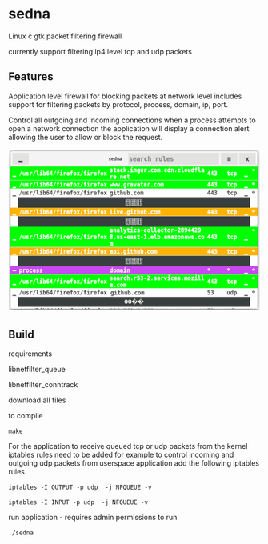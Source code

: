 # sedna
Linux c gtk packet filtering firewall 

currently support filtering ip4 level tcp and udp packets 

## Features ##

Application level firewall for blocking packets at network level includes support for filtering packets by protocol, process, domain, ip, port. 

Control all outgoing and incoming connections when a process attempts to open a network connection the application will display a connection alert allowing the user to allow or block the request.

<p>
<img src="/screenshot.png" />
</p>

## Build ##
requirements

libnetfilter_queue

libnetfilter_conntrack

download all files

to compile
```
make
```
For the application to receive queued tcp or udp packets from the kernel iptables rules need to be added for example to control incoming and outgoing udp packets from userspace application add the following iptables rules

```
iptables -I OUTPUT -p udp  -j NFQUEUE -v
```
```
iptables -I INPUT -p udp  -j NFQUEUE -v
```

run application - requires admin permissions to run

```
./sedna
```
